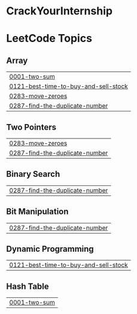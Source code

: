 # CrackYourInternship

<!---LeetCode Topics Start-->
# LeetCode Topics
## Array
|  |
| ------- |
| [0001-two-sum](https://github.com/pratikshaK1448/CrackYourInternship/tree/master/0001-two-sum) |
| [0121-best-time-to-buy-and-sell-stock](https://github.com/pratikshaK1448/CrackYourInternship/tree/master/0121-best-time-to-buy-and-sell-stock) |
| [0283-move-zeroes](https://github.com/pratikshaK1448/CrackYourInternship/tree/master/0283-move-zeroes) |
| [0287-find-the-duplicate-number](https://github.com/pratikshaK1448/CrackYourInternship/tree/master/0287-find-the-duplicate-number) |
## Two Pointers
|  |
| ------- |
| [0283-move-zeroes](https://github.com/pratikshaK1448/CrackYourInternship/tree/master/0283-move-zeroes) |
| [0287-find-the-duplicate-number](https://github.com/pratikshaK1448/CrackYourInternship/tree/master/0287-find-the-duplicate-number) |
## Binary Search
|  |
| ------- |
| [0287-find-the-duplicate-number](https://github.com/pratikshaK1448/CrackYourInternship/tree/master/0287-find-the-duplicate-number) |
## Bit Manipulation
|  |
| ------- |
| [0287-find-the-duplicate-number](https://github.com/pratikshaK1448/CrackYourInternship/tree/master/0287-find-the-duplicate-number) |
## Dynamic Programming
|  |
| ------- |
| [0121-best-time-to-buy-and-sell-stock](https://github.com/pratikshaK1448/CrackYourInternship/tree/master/0121-best-time-to-buy-and-sell-stock) |
## Hash Table
|  |
| ------- |
| [0001-two-sum](https://github.com/pratikshaK1448/CrackYourInternship/tree/master/0001-two-sum) |
<!---LeetCode Topics End-->